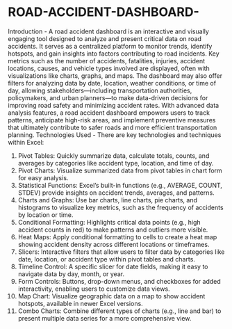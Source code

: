 # ROAD-ACCIDENT-DASHBOARD-
Introduction -
A road accident dashboard is an interactive and visually engaging tool designed to analyze and present critical data on road accidents. It serves as a centralized platform to monitor trends, identify hotspots, and gain insights into factors contributing to road incidents.
Key metrics such as the number of accidents, fatalities, injuries, accident locations, causes, and vehicle types involved are displayed, often with visualizations like charts, graphs, and maps. The dashboard may also offer filters for analyzing data by date, location, weather conditions, or time of day, allowing stakeholders—including transportation authorities, policymakers, and urban planners—to make data-driven decisions for improving road safety and minimizing accident rates.
With advanced data analysis features, a road accident dashboard empowers users to track patterns, anticipate high-risk areas, and implement preventive measures that ultimately contribute to safer roads and more efficient transportation planning.
Technologies Used -
There are key technologies and techniques within Excel:
1.	Pivot Tables: Quickly summarize data, calculate totals, counts, and averages by categories like accident type, location, and time of day.
2.	Pivot Charts: Visualize summarized data from pivot tables in chart form for easy analysis.
3.	Statistical Functions: Excel’s built-in functions (e.g., AVERAGE, COUNT, STDEV) provide insights on accident trends, averages, and patterns.
4.	Charts and Graphs: Use bar charts, line charts, pie charts, and histograms to visualize key metrics, such as the frequency of accidents by location or time.
5.	Conditional Formatting: Highlights critical data points (e.g., high accident counts in red) to make patterns and outliers more visible.
6.	Heat Maps: Apply conditional formatting to cells to create a heat map showing accident density across different locations or timeframes.
7.	Slicers: Interactive filters that allow users to filter data by categories like date, location, or accident type within pivot tables and charts.
8.	Timeline Control: A specific slicer for date fields, making it easy to navigate data by day, month, or year.
9.	Form Controls: Buttons, drop-down menus, and checkboxes for added interactivity, enabling users to customize data views.
10.	Map Chart: Visualize geographic data on a map to show accident hotspots, available in newer Excel versions.
11.	Combo Charts: Combine different types of charts (e.g., line and bar) to present multiple data series for a more comprehensive view.
